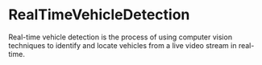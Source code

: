 # RealTimeVehicleDetection
Real-time vehicle detection is the process of using computer vision techniques to identify and locate vehicles from a live video stream in real-time.
